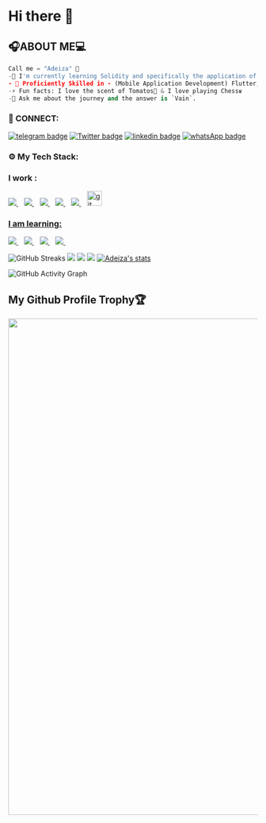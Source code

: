 # Hi there 👋

## 🎧ABOUT ME💻

```python
Call me = "Adeiza" 🤗
-🌱 I'm currently learning Solidity and specifically the application of Zero-Knowledge Proof 💫.
- 🌌 Proficiently Skilled in - (Mobile Application Development) Flutter, Dart (Data Analysis) - Python, Numpy, Pandas, PyTorch (Databases) - SQL, MySql.
-⚡ Fun facts: I love the scent of Tomatos🍅 & I love playing Chess♛
-💬 Ask me about the journey and the answer is `Vain`.
```

<h3 align="left">🔌 CONNECT:</h3>

[![telegram badge](https://img.shields.io/badge/Adeiza-30302f?style=for-the-badge&logo=telegram)](https://t.me/Adeiza29)
[![Twitter badge](https://img.shields.io/badge/import_AI-30302f?style=for-the-badge&logo=twitter)](https://twitter.com/ozi_adeiza)
[![linkedin badge](https://img.shields.io/badge/linkedIn-30302f?style=for-the-badge&logo=linkedin)](https://www.linkedin.com/in/emmanuel-ozi-yusuf-b11ab1172/)
[![whatsApp badge](https://img.shields.io/badge/ADEIZA-30302f?style=for-the-badge&logo=whatsapp)](https://wa.me/2348165715423?text=Hello%20Adeiza!%20I%27m%20coming%20from%20your%20Github%20profile)


<h3 align="left">⚙ My Tech Stack:</h3>

### I work :

<a href="https://github.com/EmmanuelAdeiza">
    <img src="https://img.shields.io/badge/Flutter-E34F26?style=for-the-badge&logo=Flutter&logoColor=white" />
</a>&nbsp;&nbsp;
<a href="https://github.com/EmmanuelAdeiza">
    <img src="https://img.shields.io/badge/Dart-1572B6?style=for-the-badge&logo=dart&logoColor=white" />
</a>&nbsp;&nbsp;
<a href="https://github.com/EmmanuelAdeiza">
    <img src="https://img.shields.io/badge/Python-3776AB?style=for-the-badge&logo=python&logoColor=white" />
</a>&nbsp;&nbsp;
<a href="https://github.com/EmmanuelAdeiza">
    <img src="https://img.shields.io/badge/Django-323330?style=for-the-badge&logo=django&logoColor=F7DF1E" />
</a>&nbsp;&nbsp;

<a href="https://github.com/EmmanuelAdeiza">
    <img src="https://img.shields.io/badge/MySQL-00000F?style=for-the-badge&logo=mysql&logoColor=white" />
</a>&nbsp;&nbsp;


<a href="https://github.com/EmmanuelAdeiza">
    <img src="https://www.vectorlogo.zone/logos/git-scm/git-scm-icon.svg" alt="git" width="30" > 

  
  
### I am learning: <br>
  <a href="https://github.com/EmmanuelAdeiza">
    <img src="https://img.shields.io/badge/Solidity-00599C?style=for-the-badge&logo=Solidity&logoColor=white" />
</a>&nbsp;&nbsp;
  
  <a href="https://github.com/EmmanuelAdeiza">
    <img src="https://img.shields.io/badge/Circom-00000F?style=for-the-badge&logo=Circom&logoColor=white" />
</a>&nbsp;&nbsp;
  <a href="https://github.com/EmmanuelAdeiza">
    <img src="https://img.shields.io/badge/JavaScript-323330?style=for-the-badge&logo=javascript&logoColor=F7DF1E" />
</a>&nbsp;&nbsp;
  
  <a href="https://github.com/EmmanuelAdeiza">
    <img src="https://img.shields.io/badge/React-20232A?style=for-the-badge&logo=react&logoColor=61DAFB" />
</a>&nbsp;&nbsp;
  
  
<!--   <p align="left"> <a href="https://github.com/ryo-ma/github-profile-trophy"><img src="https://github-profile-trophy.vercel.app/?username=EmmanuelAdeiza&theme=dracula" alt="EmmanuelAdeiza" /></a> </p> -->

![GitHub Streaks](http://github-readme-streak-stats.herokuapp.com?user=EmmanuelAdeiza&theme=dracula&hide_border=true)
![](https://github-profile-summary-cards.vercel.app/api/cards/profile-details?username=EmmanuelAdeiza&theme=github_dark)
![](https://github-profile-summary-cards.vercel.app/api/cards/repos-per-language?username=EmmanuelAdeiza&theme=github_dark)
![](https://github-profile-summary-cards.vercel.app/api/cards/most-commit-language?username=EmmanuelAdeiza&theme=github_dark)
[![Adeiza's stats](https://github-readme-stats.vercel.app/api?username=EmmanuelAdeiza&show_icons=true&theme=github_dark)](https://github.com/EmmanuelAdeiza)
  
 
![GitHub Activity Graph](https://activity-graph.herokuapp.com/graph?username=EmmanuelAdeiza&theme=dracula) 
 
<h2>My Github Profile Trophy🏆</h2>
<img width=1000 src="https://github-profile-trophy.vercel.app/?username=EmmanuelAdeiza&column=7&theme=gruvbox&no-frame=true%22"/>

